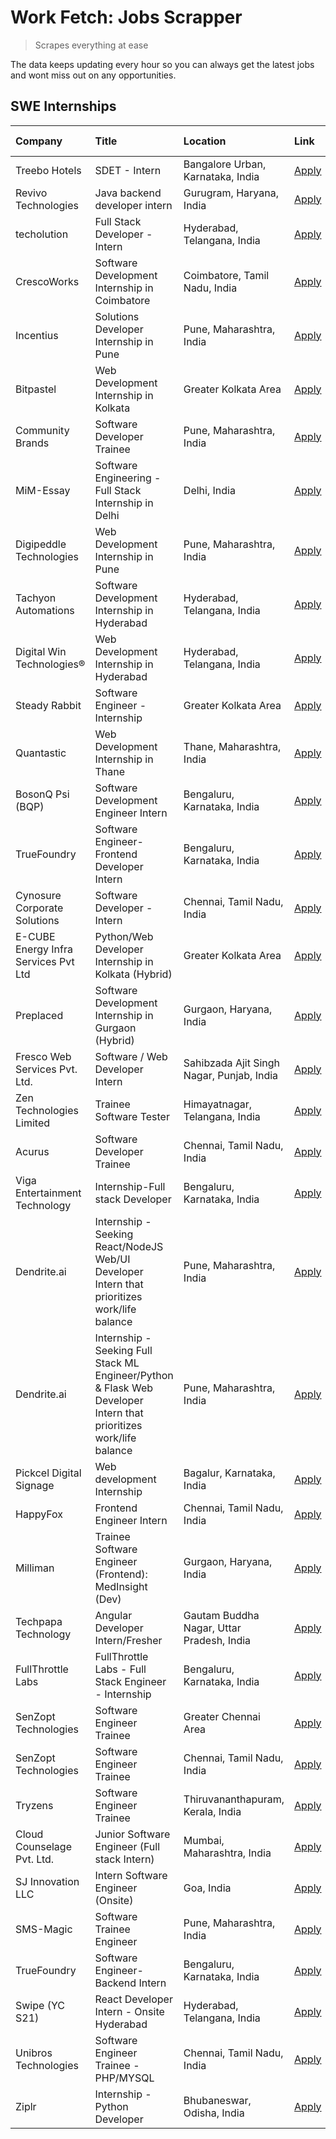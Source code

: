 # Work Fetch: Jobs Scrapper
> Scrapes everything at ease

The data keeps updating every hour so you can always get the latest jobs and wont miss out on any opportunities.

## SWE Internships
<!--START_SECTION:workfetch-->
| Company                              | Title                                                                                                              | Location                                  | Link                                                                                                                                                                                                                                                                                                                                | Date Posted   |
|:-------------------------------------|:-------------------------------------------------------------------------------------------------------------------|:------------------------------------------|:------------------------------------------------------------------------------------------------------------------------------------------------------------------------------------------------------------------------------------------------------------------------------------------------------------------------------------|:--------------|
| Treebo Hotels                        | SDET - Intern                                                                                                      | Bangalore Urban, Karnataka, India         | [Apply](https://in.linkedin.com/jobs/view/sdet-intern-at-treebo-hotels-3902832257?position=11&pageNum=0&refId=g0x1%2FhPF5h%2Fv7woOlJUqKQ%3D%3D&trackingId=0cDhTEwCyLHqUQ5bmbGt3w%3D%3D&trk=public_jobs_jserp-result_search-card)                                                                                                    | 2024-04-19    |
| Revivo Technologies                  | Java backend developer intern                                                                                      | Gurugram, Haryana, India                  | [Apply](https://in.linkedin.com/jobs/view/java-backend-developer-intern-at-revivo-technologies-3906034446?position=27&pageNum=0&refId=g0x1%2FhPF5h%2Fv7woOlJUqKQ%3D%3D&trackingId=J4Ho4A8VlHjtFo01E%2Bvl0Q%3D%3D&trk=public_jobs_jserp-result_search-card)                                                                          | 2024-04-19    |
| techolution                          | Full Stack Developer - Intern                                                                                      | Hyderabad, Telangana, India               | [Apply](https://in.linkedin.com/jobs/view/full-stack-developer-intern-at-techolution-3904814977?position=29&pageNum=0&refId=g0x1%2FhPF5h%2Fv7woOlJUqKQ%3D%3D&trackingId=oGtN%2FXMQrTHuz55mfTI1aw%3D%3D&trk=public_jobs_jserp-result_search-card)                                                                                    | 2024-04-18    |
| CrescoWorks                          | Software Development Internship in Coimbatore                                                                      | Coimbatore, Tamil Nadu, India             | [Apply](https://in.linkedin.com/jobs/view/software-development-internship-in-coimbatore-at-crescoworks-3904327953?position=6&pageNum=0&refId=g0x1%2FhPF5h%2Fv7woOlJUqKQ%3D%3D&trackingId=j0MC%2B7CvAraod6cLhov4DQ%3D%3D&trk=public_jobs_jserp-result_search-card)                                                                   | 2024-04-17    |
| Incentius                            | Solutions Developer Internship in Pune                                                                             | Pune, Maharashtra, India                  | [Apply](https://in.linkedin.com/jobs/view/solutions-developer-internship-in-pune-at-incentius-3904329499?position=15&pageNum=0&refId=g0x1%2FhPF5h%2Fv7woOlJUqKQ%3D%3D&trackingId=%2Bym7Ui%2FTW9GNGajQIbEV%2Bw%3D%3D&trk=public_jobs_jserp-result_search-card)                                                                       | 2024-04-17    |
| Bitpastel                            | Web Development Internship in Kolkata                                                                              | Greater Kolkata Area                      | [Apply](https://in.linkedin.com/jobs/view/web-development-internship-in-kolkata-at-bitpastel-3903194722?position=58&pageNum=0&refId=g0x1%2FhPF5h%2Fv7woOlJUqKQ%3D%3D&trackingId=8gBgyQo6CnqBJLGDI22uRA%3D%3D&trk=public_jobs_jserp-result_search-card)                                                                              | 2024-04-16    |
| Community Brands                     | Software Developer Trainee                                                                                         | Pune, Maharashtra, India                  | [Apply](https://in.linkedin.com/jobs/view/software-developer-trainee-at-community-brands-3899630827?position=18&pageNum=0&refId=g0x1%2FhPF5h%2Fv7woOlJUqKQ%3D%3D&trackingId=0sveIz17u6sAvWVwI6ncig%3D%3D&trk=public_jobs_jserp-result_search-card)                                                                                  | 2024-04-15    |
| MiM-Essay                            | Software Engineering - Full Stack Internship in Delhi                                                              | Delhi, India                              | [Apply](https://in.linkedin.com/jobs/view/software-engineering-full-stack-internship-in-delhi-at-mim-essay-3901647332?position=20&pageNum=0&refId=g0x1%2FhPF5h%2Fv7woOlJUqKQ%3D%3D&trackingId=4Vwudlqf0VydUmETXX7e%2Fw%3D%3D&trk=public_jobs_jserp-result_search-card)                                                              | 2024-04-15    |
| Digipeddle Technologies              | Web Development Internship in Pune                                                                                 | Pune, Maharashtra, India                  | [Apply](https://in.linkedin.com/jobs/view/web-development-internship-in-pune-at-digipeddle-technologies-3898605884?position=37&pageNum=0&refId=g0x1%2FhPF5h%2Fv7woOlJUqKQ%3D%3D&trackingId=nbjm4ry7GFpPoXfuxeAY2Q%3D%3D&trk=public_jobs_jserp-result_search-card)                                                                   | 2024-04-13    |
| Tachyon Automations                  | Software Development Internship in Hyderabad                                                                       | Hyderabad, Telangana, India               | [Apply](https://in.linkedin.com/jobs/view/software-development-internship-in-hyderabad-at-tachyon-automations-3896969464?position=24&pageNum=0&refId=g0x1%2FhPF5h%2Fv7woOlJUqKQ%3D%3D&trackingId=R0rPD0JOoH%2BWkCdub5E6Og%3D%3D&trk=public_jobs_jserp-result_search-card)                                                           | 2024-04-12    |
| Digital Win Technologies®            | Web Development Internship in Hyderabad                                                                            | Hyderabad, Telangana, India               | [Apply](https://in.linkedin.com/jobs/view/web-development-internship-in-hyderabad-at-digital-win-technologies%C2%AE-3893193501?position=48&pageNum=0&refId=g0x1%2FhPF5h%2Fv7woOlJUqKQ%3D%3D&trackingId=PrzOjcUrE%2FasQat758R2MA%3D%3D&trk=public_jobs_jserp-result_search-card)                                                     | 2024-04-10    |
| Steady Rabbit                        | Software Engineer - Internship                                                                                     | Greater Kolkata Area                      | [Apply](https://in.linkedin.com/jobs/view/software-engineer-internship-at-steady-rabbit-3885171077?position=4&pageNum=0&refId=g0x1%2FhPF5h%2Fv7woOlJUqKQ%3D%3D&trackingId=dyKR%2B7kxZ2fz5KpLTW4fhw%3D%3D&trk=public_jobs_jserp-result_search-card)                                                                                  | 2024-04-08    |
| Quantastic                           | Web Development Internship in Thane                                                                                | Thane, Maharashtra, India                 | [Apply](https://in.linkedin.com/jobs/view/web-development-internship-in-thane-at-quantastic-3888221292?position=55&pageNum=0&refId=g0x1%2FhPF5h%2Fv7woOlJUqKQ%3D%3D&trackingId=bEcshD4%2FVwd15TFBp4qHTQ%3D%3D&trk=public_jobs_jserp-result_search-card)                                                                             | 2024-04-08    |
| BosonQ Psi (BQP)                     | Software Development Engineer Intern                                                                               | Bengaluru, Karnataka, India               | [Apply](https://in.linkedin.com/jobs/view/software-development-engineer-intern-at-bosonq-psi-bqp-3888328596?position=23&pageNum=0&refId=g0x1%2FhPF5h%2Fv7woOlJUqKQ%3D%3D&trackingId=%2FI4f%2By82ILQ2QYOFgqvscg%3D%3D&trk=public_jobs_jserp-result_search-card)                                                                      | 2024-04-06    |
| TrueFoundry                          | Software Engineer- Frontend Developer Intern                                                                       | Bengaluru, Karnataka, India               | [Apply](https://in.linkedin.com/jobs/view/software-engineer-frontend-developer-intern-at-truefoundry-3887320206?position=14&pageNum=0&refId=g0x1%2FhPF5h%2Fv7woOlJUqKQ%3D%3D&trackingId=eriyWuvqEKKbTqDQJKAPsQ%3D%3D&trk=public_jobs_jserp-result_search-card)                                                                      | 2024-04-05    |
| Cynosure Corporate Solutions         | Software Developer -Intern                                                                                         | Chennai, Tamil Nadu, India                | [Apply](https://in.linkedin.com/jobs/view/software-developer-intern-at-cynosure-corporate-solutions-3884767755?position=16&pageNum=0&refId=g0x1%2FhPF5h%2Fv7woOlJUqKQ%3D%3D&trackingId=bpqqgaH5X4LZsCjFtIRMnw%3D%3D&trk=public_jobs_jserp-result_search-card)                                                                       | 2024-04-04    |
| E-CUBE Energy Infra Services Pvt Ltd | Python/Web Developer Internship in Kolkata (Hybrid)                                                                | Greater Kolkata Area                      | [Apply](https://in.linkedin.com/jobs/view/python-web-developer-internship-in-kolkata-hybrid-at-e-cube-energy-infra-services-pvt-ltd-3882160442?position=8&pageNum=0&refId=g0x1%2FhPF5h%2Fv7woOlJUqKQ%3D%3D&trackingId=RD5qjLX1yo0%2BYdsvBDA8Rw%3D%3D&trk=public_jobs_jserp-result_search-card)                                      | 2024-04-02    |
| Preplaced                            | Software Development Internship in Gurgaon (Hybrid)                                                                | Gurgaon, Haryana, India                   | [Apply](https://in.linkedin.com/jobs/view/software-development-internship-in-gurgaon-hybrid-at-preplaced-3880567870?position=21&pageNum=0&refId=g0x1%2FhPF5h%2Fv7woOlJUqKQ%3D%3D&trackingId=1n%2BPKTp0RyTn1m514RB%2B%2Bg%3D%3D&trk=public_jobs_jserp-result_search-card)                                                            | 2024-04-01    |
| Fresco Web Services Pvt. Ltd.        | Software / Web Developer Intern                                                                                    | Sahibzada Ajit Singh Nagar, Punjab, India | [Apply](https://in.linkedin.com/jobs/view/software-web-developer-intern-at-fresco-web-services-pvt-ltd-3880552598?position=50&pageNum=0&refId=g0x1%2FhPF5h%2Fv7woOlJUqKQ%3D%3D&trackingId=03zQSletNLPXPyR%2FE4ZUpg%3D%3D&trk=public_jobs_jserp-result_search-card)                                                                  | 2024-04-01    |
| Zen Technologies Limited             | Trainee Software  Tester                                                                                           | Himayatnagar, Telangana, India            | [Apply](https://in.linkedin.com/jobs/view/trainee-software-tester-at-zen-technologies-limited-3872100214?position=9&pageNum=0&refId=g0x1%2FhPF5h%2Fv7woOlJUqKQ%3D%3D&trackingId=ce4EdY8ZRzyM0MK7HtCtQw%3D%3D&trk=public_jobs_jserp-result_search-card)                                                                              | 2024-03-26    |
| Acurus                               | Software Developer Trainee                                                                                         | Chennai, Tamil Nadu, India                | [Apply](https://in.linkedin.com/jobs/view/software-developer-trainee-at-acurus-3871400616?position=17&pageNum=0&refId=g0x1%2FhPF5h%2Fv7woOlJUqKQ%3D%3D&trackingId=zzLKP4w6QdZtwDr8Jd%2BrIA%3D%3D&trk=public_jobs_jserp-result_search-card)                                                                                          | 2024-03-26    |
| Viga Entertainment Technology        | Internship-Full stack Developer                                                                                    | Bengaluru, Karnataka, India               | [Apply](https://in.linkedin.com/jobs/view/internship-full-stack-developer-at-viga-entertainment-technology-3870669789?position=22&pageNum=0&refId=g0x1%2FhPF5h%2Fv7woOlJUqKQ%3D%3D&trackingId=NY23l8u3l4KhHBp0A0RyCw%3D%3D&trk=public_jobs_jserp-result_search-card)                                                                | 2024-03-25    |
| Dendrite.ai                          | Internship - Seeking React/NodeJS Web/UI Developer Intern that prioritizes work/life balance                       | Pune, Maharashtra, India                  | [Apply](https://in.linkedin.com/jobs/view/internship-seeking-react-nodejs-web-ui-developer-intern-that-prioritizes-work-life-balance-at-dendrite-ai-3853583200?position=31&pageNum=0&refId=g0x1%2FhPF5h%2Fv7woOlJUqKQ%3D%3D&trackingId=Ka315FWJZzHbRqxxmRuseQ%3D%3D&trk=public_jobs_jserp-result_search-card)                       | 2024-03-12    |
| Dendrite.ai                          | Internship - Seeking Full Stack ML Engineer/Python & Flask Web Developer Intern that prioritizes work/life balance | Pune, Maharashtra, India                  | [Apply](https://in.linkedin.com/jobs/view/internship-seeking-full-stack-ml-engineer-python-flask-web-developer-intern-that-prioritizes-work-life-balance-at-dendrite-ai-3853583202?position=59&pageNum=0&refId=g0x1%2FhPF5h%2Fv7woOlJUqKQ%3D%3D&trackingId=LJJsdACPsb0lO1p%2FzxqzJg%3D%3D&trk=public_jobs_jserp-result_search-card) | 2024-03-12    |
| Pickcel Digital Signage              | Web development Internship                                                                                         | Bagalur, Karnataka, India                 | [Apply](https://in.linkedin.com/jobs/view/web-development-internship-at-pickcel-digital-signage-3849506118?position=49&pageNum=0&refId=g0x1%2FhPF5h%2Fv7woOlJUqKQ%3D%3D&trackingId=IBcAc%2BMFf0ZdoxIv%2FnVBiw%3D%3D&trk=public_jobs_jserp-result_search-card)                                                                       | 2024-03-08    |
| HappyFox                             | Frontend Engineer Intern                                                                                           | Chennai, Tamil Nadu, India                | [Apply](https://in.linkedin.com/jobs/view/frontend-engineer-intern-at-happyfox-3848357951?position=45&pageNum=0&refId=g0x1%2FhPF5h%2Fv7woOlJUqKQ%3D%3D&trackingId=%2FHJtLcqcwVqmm0UL2g0xMQ%3D%3D&trk=public_jobs_jserp-result_search-card)                                                                                          | 2024-03-07    |
| Milliman                             | Trainee Software Engineer (Frontend): MedInsight (Dev)                                                             | Gurgaon, Haryana, India                   | [Apply](https://in.linkedin.com/jobs/view/trainee-software-engineer-frontend-medinsight-dev-at-milliman-3792874280?position=10&pageNum=0&refId=g0x1%2FhPF5h%2Fv7woOlJUqKQ%3D%3D&trackingId=KOfneOZBxvmO3H6dxN05QA%3D%3D&trk=public_jobs_jserp-result_search-card)                                                                   | 2024-03-01    |
| Techpapa Technology                  | Angular Developer Intern/Fresher                                                                                   | Gautam Buddha Nagar, Uttar Pradesh, India | [Apply](https://in.linkedin.com/jobs/view/angular-developer-intern-fresher-at-techpapa-technology-3834305862?position=53&pageNum=0&refId=g0x1%2FhPF5h%2Fv7woOlJUqKQ%3D%3D&trackingId=3DyzsypGzdfyEhK1JZbzDw%3D%3D&trk=public_jobs_jserp-result_search-card)                                                                         | 2024-02-20    |
| FullThrottle Labs                    | FullThrottle Labs - Full Stack Engineer - Internship                                                               | Bengaluru, Karnataka, India               | [Apply](https://in.linkedin.com/jobs/view/fullthrottle-labs-full-stack-engineer-internship-at-fullthrottle-labs-3829636016?position=51&pageNum=0&refId=g0x1%2FhPF5h%2Fv7woOlJUqKQ%3D%3D&trackingId=k3on4QwZ1%2BJBVIZ06mb%2FOg%3D%3D&trk=public_jobs_jserp-result_search-card)                                                       | 2024-02-17    |
| SenZopt Technologies                 | Software Engineer Trainee                                                                                          | Greater Chennai Area                      | [Apply](https://in.linkedin.com/jobs/view/software-engineer-trainee-at-senzopt-technologies-3827688781?position=30&pageNum=0&refId=g0x1%2FhPF5h%2Fv7woOlJUqKQ%3D%3D&trackingId=c1OGR2AGf2A1JUz8sdzVqA%3D%3D&trk=public_jobs_jserp-result_search-card)                                                                               | 2024-02-12    |
| SenZopt Technologies                 | Software Engineer Trainee                                                                                          | Chennai, Tamil Nadu, India                | [Apply](https://in.linkedin.com/jobs/view/software-engineer-trainee-at-senzopt-technologies-3827686880?position=44&pageNum=0&refId=g0x1%2FhPF5h%2Fv7woOlJUqKQ%3D%3D&trackingId=ztbD3bkHX%2Buc6pBdto8HgQ%3D%3D&trk=public_jobs_jserp-result_search-card)                                                                             | 2024-02-12    |
| Tryzens                              | Software Engineer Trainee                                                                                          | Thiruvananthapuram, Kerala, India         | [Apply](https://in.linkedin.com/jobs/view/software-engineer-trainee-at-tryzens-3809363491?position=32&pageNum=0&refId=g0x1%2FhPF5h%2Fv7woOlJUqKQ%3D%3D&trackingId=Zq8UDY1X3PsG9r8nNMN6ng%3D%3D&trk=public_jobs_jserp-result_search-card)                                                                                            | 2024-01-18    |
| Cloud Counselage Pvt. Ltd.           | Junior Software Engineer (Full stack Intern)                                                                       | Mumbai, Maharashtra, India                | [Apply](https://in.linkedin.com/jobs/view/junior-software-engineer-full-stack-intern-at-cloud-counselage-pvt-ltd-3803132814?position=25&pageNum=0&refId=g0x1%2FhPF5h%2Fv7woOlJUqKQ%3D%3D&trackingId=%2FBBeOwwOALRk0yUYHli03A%3D%3D&trk=public_jobs_jserp-result_search-card)                                                        | 2024-01-11    |
| SJ Innovation LLC                    | Intern Software Engineer (Onsite)                                                                                  | Goa, India                                | [Apply](https://in.linkedin.com/jobs/view/intern-software-engineer-onsite-at-sj-innovation-llc-3799959011?position=39&pageNum=0&refId=g0x1%2FhPF5h%2Fv7woOlJUqKQ%3D%3D&trackingId=jDFRxjG%2FyeexnpCW%2FaL0Cg%3D%3D&trk=public_jobs_jserp-result_search-card)                                                                        | 2024-01-11    |
| SMS-Magic                            | Software Trainee Engineer                                                                                          | Pune, Maharashtra, India                  | [Apply](https://in.linkedin.com/jobs/view/software-trainee-engineer-at-sms-magic-3761409781?position=26&pageNum=0&refId=g0x1%2FhPF5h%2Fv7woOlJUqKQ%3D%3D&trackingId=vVJyXmOJP3UF549chL9KVA%3D%3D&trk=public_jobs_jserp-result_search-card)                                                                                          | 2023-11-16    |
| TrueFoundry                          | Software Engineer-Backend Intern                                                                                   | Bengaluru, Karnataka, India               | [Apply](https://in.linkedin.com/jobs/view/software-engineer-backend-intern-at-truefoundry-3779508170?position=28&pageNum=0&refId=g0x1%2FhPF5h%2Fv7woOlJUqKQ%3D%3D&trackingId=oUo%2F6EPWyH8vx2Cniu2Sbw%3D%3D&trk=public_jobs_jserp-result_search-card)                                                                               | 2023-11-10    |
| Swipe (YC S21)                       | React Developer Intern - Onsite Hyderabad                                                                          | Hyderabad, Telangana, India               | [Apply](https://in.linkedin.com/jobs/view/react-developer-intern-onsite-hyderabad-at-swipe-yc-s21-3737600089?position=35&pageNum=0&refId=g0x1%2FhPF5h%2Fv7woOlJUqKQ%3D%3D&trackingId=3iCh0fCvy3vbK%2BW7DVx9jA%3D%3D&trk=public_jobs_jserp-result_search-card)                                                                       | 2023-10-13    |
| Unibros Technologies                 | Software Engineer Trainee - PHP/MYSQL                                                                              | Chennai, Tamil Nadu, India                | [Apply](https://in.linkedin.com/jobs/view/software-engineer-trainee-php-mysql-at-unibros-technologies-3656599241?position=33&pageNum=0&refId=g0x1%2FhPF5h%2Fv7woOlJUqKQ%3D%3D&trackingId=eldWxK0OwFDYC6nnYmvhIA%3D%3D&trk=public_jobs_jserp-result_search-card)                                                                     | 2023-06-12    |
| Ziplr                                | Internship - Python Developer                                                                                      | Bhubaneswar, Odisha, India                | [Apply](https://in.linkedin.com/jobs/view/internship-python-developer-at-ziplr-3645677592?position=57&pageNum=0&refId=g0x1%2FhPF5h%2Fv7woOlJUqKQ%3D%3D&trackingId=WHR25xYt1TjpKJ0p%2FYuTIA%3D%3D&trk=public_jobs_jserp-result_search-card)                                                                                          | 2023-06-02    |
<!--END_SECTION:workfetch-->
